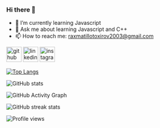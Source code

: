 ### Hi there 👋
- 🌱 I’m currently learning Javascript 
- 💬 Ask me about learning Javascript and C++
- 📫 How to reach me: raxmatillotoxirov2003@gmail.com

[<img src='https://cdn.jsdelivr.net/npm/simple-icons@3.0.1/icons/github.svg' alt='github' height='40'>](https://github.com/Raxmatillo-Toxirov2003)   [<img  src='https://cdn.jsdelivr.net/npm/simple-icons@3.0.1/icons/linkedin.svg' alt='linkedin' height='40'>](https://www.linkedin.com/in/raxmatillo-toxirov-9a63a7240)         [<img src='https://cdn.jsdelivr.net/npm/simple-icons@3.0.1/icons/instagram.svg' alt='instagram' height='40'>](https://www.instagram.com/raxmatillo_toxirov)  

[![Top Langs](https://github-readme-stats.vercel.app/api/top-langs/?username=raxmatillo-toxirov2003)](https://github.com/anuraghazra/github-readme-stats)

![GitHub stats](https://github-readme-stats.vercel.app/api?username=raxmatillo-toxirov2003&show_icons=true&count_private=true)  

![GitHub Activity Graph](https://activity-graph.herokuapp.com/graph?username=raxmatillo-toxirov2003)  

![GitHub streak stats](https://github-readme-streak-stats.herokuapp.com/?user=raxmatillo-toxirov2003)  

![Profile views](https://gpvc.arturio.dev/raxmatillo-toxirov2003)  
